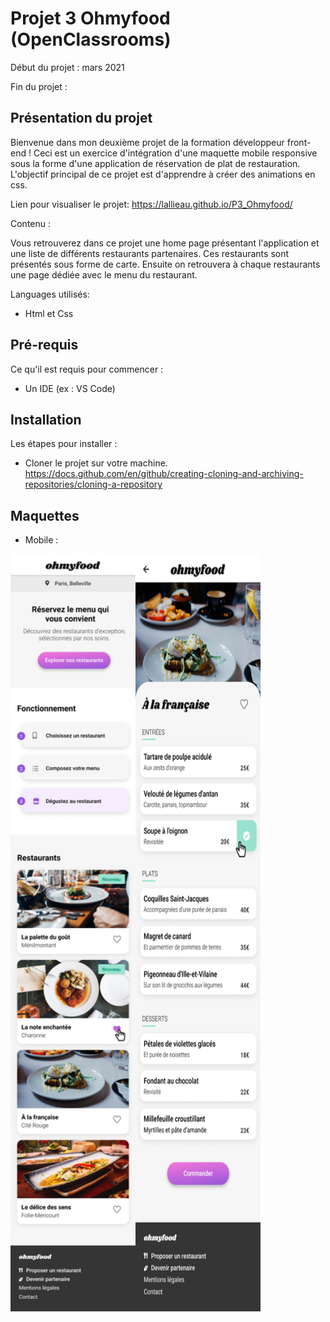 # Projet 3 Ohmyfood (OpenClassrooms)

Début du projet : mars 2021

Fin du projet : 

## Présentation du projet

Bienvenue dans mon deuxième projet de la formation développeur front-end !
Ceci est un exercice d'intégration d'une maquette mobile responsive sous la forme d'une application de réservation de plat de restauration.
L'objectif principal de ce projet est d'apprendre à créer des animations en css.

Lien pour visualiser le projet:
https://lallieau.github.io/P3_Ohmyfood/

Contenu :

Vous retrouverez dans ce projet une home page présentant l'application et une liste de différents restaurants partenaires. 
Ces restaurants sont présentés sous forme de carte. 
Ensuite on retrouvera à chaque restaurants une page dédiée avec le menu du restaurant.

Languages utilisés:
- Html et Css

## Pré-requis
Ce qu'il est requis pour commencer :
- Un IDE (ex : VS Code)

## Installation
Les étapes pour installer :
- Cloner le projet sur votre machine.
https://docs.github.com/en/github/creating-cloning-and-archiving-repositories/cloning-a-repository

## Maquettes
- Mobile :
<div style="display: flex;">
<img src="https://github.com/lallieau/P3_Ohmyfood/blob/main/images/maquettes/accueil.png" alt="Home" width="200"/> 
<img src="https://github.com/lallieau/P3_Ohmyfood/blob/main/images/maquettes/menu.png" alt="Restaurant" width="200"/> 
</div>
